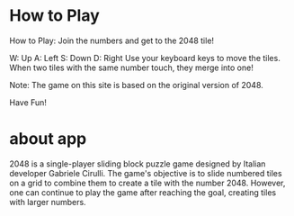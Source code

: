 # How to Play

How to Play:
Join the numbers and get to the 2048 tile!

W: Up
A: Left
S: Down
D: Right
Use your keyboard keys to move the tiles. When two tiles with the same number touch, they merge into one!

Note:
The game on this site is based on the original version of 2048.

Have Fun!

# about app

2048 is a single-player sliding block puzzle game designed by Italian developer Gabriele Cirulli. The game's objective is to slide numbered tiles on a grid to combine them to create a tile with the number 2048. However, one can continue to play the game after reaching the goal, creating tiles with larger numbers. 
